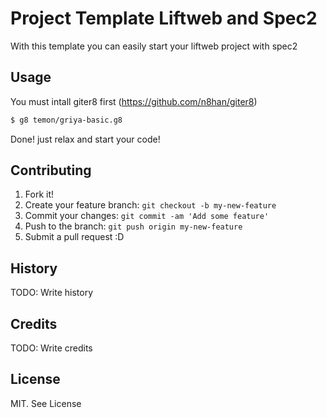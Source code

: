 # Project Template Liftweb and Spec2
With this template you can easily start your liftweb project with spec2

## Usage
You must intall giter8 first (https://github.com/n8han/giter8)

```bash
$ g8 temon/griya-basic.g8
```
Done! just relax and start your code!

## Contributing
1. Fork it!
2. Create your feature branch: `git checkout -b my-new-feature`
3. Commit your changes: `git commit -am 'Add some feature'`
4. Push to the branch: `git push origin my-new-feature`
5. Submit a pull request :D

## History
TODO: Write history

## Credits
TODO: Write credits

## License
MIT. See License
